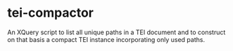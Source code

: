 tei-compactor
==============

An XQuery script to list all unique paths in a TEI document and to construct on that basis a compact TEI instance incorporating only used paths.
